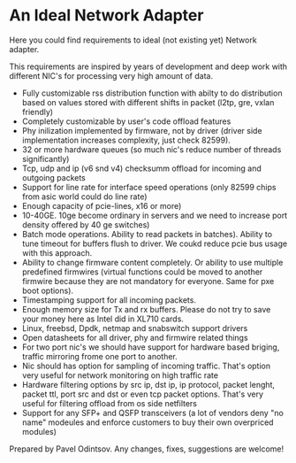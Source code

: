 # An Ideal Network Adapter

Here you could find requirements to ideal (not existing yet) Network adapter.

This requirements are inspired by years of development and deep work with different NIC's for processing very high amount of data.

* Fully customizable rss distribution function with abilty to do distribution based on values stored with different shifts in packet (l2tp, gre, vxlan friendly)
* Completely customizable by user's code offload features
* Phy inilization implemented by firmware, not by driver (driver side implementation increases complexity, just check 82599).
* 32 or more hardware queues (so much nic's reduce number of threads significantly)
* Tcp, udp and ip (v6 snd v4) checksumm offload for incoming and outgoing packets
* Support for line rate for interface speed operations (only 82599 chips from asic world could do line rate)
* Enough capacity of pcie-lines, x16 or more)
* 10-40GE. 10ge become ordinary in servers and we need to increase port density offered by 40 ge switches)
* Batch mode operations. Ability to read packets in batches). Ability to tune timeout for buffers flush to driver. We coukd reduce pcie bus usage with this approach.
* Ability to change firmware content completely. Or ability to use multiple predefined firmwires (virtual functions could be moved to another firmwire because they are not mandatory for everyone. Same for pxe boot options).
* Timestamping support for all incoming packets. 
* Enough memory size for Tx and rx buffers. Please do not try to save your money here as Intel did in XL710 cards.
* Linux, freebsd, Dpdk, netmap and snabswitch support drivers
* Open datasheets for all driver, phy and firmwire related things
* For two port nic's we should have support for hardware based briging, traffic mirroring frome one port to another.
* Nic should has option for sampling of incoming traffic. That's option very useful for network monitoring on high traffic rate
* Hardware filtering options by src ip, dst ip, ip protocol, packet lenght, packet ttl, port src and dst or even tcp packet options. That's very useful for filtering offload from os side netfilters
* Support for any SFP+ and QSFP transceivers (a lot of vendors deny "no name" modeules and enforce customers to buy their own overpriced modules)

Prepared by Pavel Odintsov. Any changes, fixes, suggestions are welcome!  
